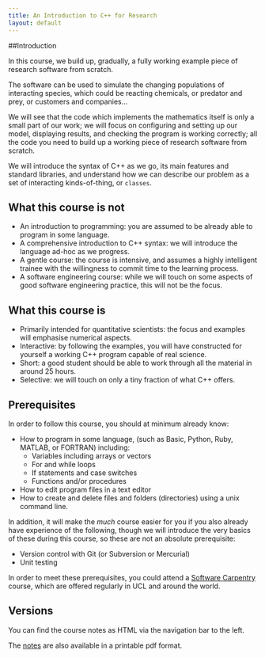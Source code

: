 ```yaml
---
title: An Introduction to C++ for Research
layout: default
---
```


##Introduction

In this course, we build up, gradually, a fully working example piece of research software from scratch.

The software can be used to simulate the changing populations of interacting species,
which could be reacting chemicals, or predator and prey, or customers and companies...

We will see that the code which implements the mathematics itself is only a small part of our work;
we will focus on configuring and setting up our model, displaying results, and checking the program is working
correctly; all the code you need to build up a working piece of research software from scratch.

We will introduce the syntax of C++ as we go, its main features and standard libraries, and understand how we can
describe our problem as a set of interacting kinds-of-thing, or `classes`.

What this course is not
-----------------------

* An introduction to programming: you are assumed to be already able to program in some language.
* A comprehensive introduction to C++ syntax: we will introduce the language ad-hoc as we progress.
* A gentle course: the course is intensive, and assumes a highly intelligent trainee with the willingness to commit time to the learning process.
* A software engineering course: while we will touch on some aspects of good software engineering practice, this will not be the focus.

What this course is
-------------------

* Primarily intended for quantitative scientists: the focus and examples will emphasise numerical aspects.
* Interactive: by following the examples, you will have constructed for yourself a working C++ program capable of real science.
* Short: a good student should be able to work through all the material in around 25 hours.
* Selective: we will touch on only a tiny fraction of what C++ offers.

Prerequisites
-------------

In order to follow this course, you should at minimum already know:

* How to program in some language, (such as Basic, Python, Ruby, MATLAB, or FORTRAN) including:
  * Variables including arrays or vectors
  * For and while loops
  * If statements and case switches
  * Functions and/or procedures
* How to edit program files in a text editor
* How to create and delete files and folders (directories) using a unix command line.

In addition, it will make the *much* course easier for you if you
also already have experience of the following, though we will introduce
the very basics of these during this course, so these are not an absolute prerequisite:

* Version control with Git (or Subversion or Mercurial)
* Unit testing

In order to meet these prerequisites, you could attend a
[Software Carpentry](http://softwarecarpentry.org) course, which are
offered regularly in UCL and around the world.

Versions
--------

You can find the course notes as HTML via the navigation bar to the left.

The [notes](notes.pdf) are also available in a printable pdf format.
